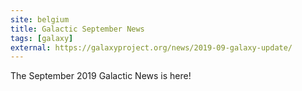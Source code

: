 ```yaml
---
site: belgium
title: Galactic September News
tags: [galaxy]
external: https://galaxyproject.org/news/2019-09-galaxy-update/
---
```


The September 2019 Galactic News is here!
